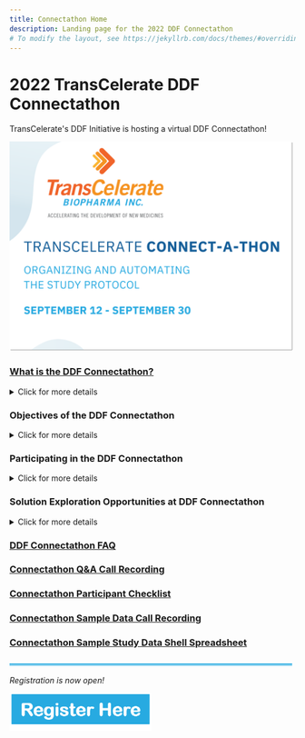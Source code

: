 ```yaml
---
title: Connectathon Home
description: Landing page for the 2022 DDF Connectathon
# To modify the layout, see https://jekyllrb.com/docs/themes/#overriding-theme-defaults
---
```

# 2022 TransCelerate DDF Connectathon

TransCelerate's DDF Initiative is hosting a virtual DDF Connectathon!

<img src="media/images/CONNECT-A-THON-BMA.png" width="500">


### [What is the DDF Connectathon?](https://www.youtube.com/watch?v=vbq9HbhasFw)

<p></p>
<details>
<summary>Click for more details</summary>
<p></p>
The DDF Connectathon is a virtual event for sponsor companies, life sciences technology vendors, CROs, and other stakeholders to experiment and test how well their applications align to the <b>CDISC Unified Study Definitions Model (USDM)</b> and the connectivity and interoperability of these applications with the <b>Study Definitions Repository Reference Implementation (SDR RI)</b>.
<p></p>
Watch a <a target="_blank" href="https://www.youtube.com/watch?v=vbq9HbhasFw">video</a> describing the DDF Connectathon.
<p></p>
<a href="https://www.youtube.com/watch?v=vbq9HbhasFw">
<img src="media\images\Connectathon_Video.png" width="400"></a>
<p></p>
<u>Principles of the DDF Connectathon</u>
<p></p>
The DDF Connectathon event focuses on practical ways that companies have and can use the SDR RI and the USDM, and is not meant to be used as an application showcase. 
<p></p>
A key principle of the Connectathon is that it is a safe place to explore options for connectivity, innovation, and interoperatbility. Collaboration with and across different stakeholders is highly encouraged.
<p></p>
</details>
<p></p>

### Objectives of the DDF Connectathon

<p></p>
<details>
<summary>Click for more details</summary>
<p></p>
TransCelerate's DDF Initiative is planning an exciting and inspiring event to encourage innovation and to progress DDF's objectives to faciliate interoperability across disparate systems to achieve the seamless flow of protocol data.
<p></p>
The DDF Connectathon strives to... 
<p></p>
- increase stakeholder knowledge and awareness of the DDF solution across the industry through direct and interactive engagement with a functioning SDR RI
<p></p>
- better plan for future SDR RI and USDM development through stakeholder stress testing and feedback on the latest release
<p></p>
- gather feedback from stakeholders on features that may not have been previously considered, and
<p></p>
- cultivate and foster a DDF open-source community through cross-industry collaborations.
<p></p>
</details>
<p></p>

### Participating in the DDF Connectathon

<p></p>
<details>
<summary>Click for more details</summary>
<p></p>
The DDF Connectathon is a cross-industry event. Participants from sponsor companies, life science technology solution vendors, CROs, and other stakeholders are welcome to participate.
<p></p>
<u>Benefits of Participating</u>
<p></p>
By participating in the DDF Connectathon, you will benefit by:
<p></p>
- actively demonstrating and watching others demonstrate connectivity and interoperability with stakeholder solutions
<p></p>
- improving the ability to align solutions with CDISC's USDM standards
<p></p>
- learning from and collaborating with experienced DDF experts and other Connectathon participants, and
<p></p>
- actively contributing toward the DDF solution's future as an early adopter.
<p></p>
<p></p>
<u>Participant Expectations</u>
<p></p>
This will be an interactive event. Participants will get the most out it by having:
<p></p>
- a functioning solution capable of integrating with the DDF Initiative standards and technology
<p></p>
- a dedicated team capable of setting aside 3 weeks to integrate, test, and develop a solution, and
<p></p>
- a collaborative and cooperative attitude, ready to work with others toward innovative protocol data exchange.
<p></p>
</details>
<p></p>

### Solution Exploration Opportunities at DDF Connectathon

<p></p>
<details>
<summary>Click for more details</summary>
<p></p>
There are six tracks across two categories.  Innovative exploration not detailed below is also welcome and encouraged. More information about tracks will be provided post-registration. 
<p></p>
<u>Category: Data Interoperability</u>
<p></p>
TRACK: Connectivity Completeness
<p></p>
- Of the complete set of data elements within the USDM, how many elements are you able to store and transfer (up and/or down)​
<p></p>
<u>Category: Solution Innovation</u>
<p></p>
TRACK: Analytics/Reporting
<p></p>
- Solution features focused on performing background analysis of relevant DDF data
<p></p>
TRACK: Process Automation
<p></p>
- Solution features related to workflow and process automations, both for input and output of the solution​
<p></p>
TRACK: SDR Host Migration
<p></p>
- Proven ability to migrate, deploy, validate and successfully connect to a hosted SDR instance on a novel system architecture​
<p></p>
TRACK: Supplemental Data and Additional Standards
<p></p>
- Solution features dedicated to layering additional data or incorporating additional standards on top of what is described with the USDM​
<p></p>
TRACK: User Interface (UI) / User Experience (UX)
<p></p>
- Solution features around displaying relevant data in an easy to use and understand format​
<p></p>
</details>
<p></p>

### [DDF Connectathon FAQ](CaT_FAQ.md)
### [Connectathon Q&A Call Recording](https://www.youtube.com/watch?v=C7gLc4JtmPg)
### [Connectathon Participant Checklist](https://github.com/transcelerate/ddf-home/blob/main/documents/DDF%20-%20Connectathon%20-%20Participant%20Checklist.docx)
### [Connectathon Sample Data Call Recording](https://www.youtube.com/watch?v=ZrZ7WsAiTlI)
### [Connectathon Sample Study Data Shell Spreadsheet](https://github.com/transcelerate/ddf-home/blob/main/documents/StudyDesignShell-BS%2007SEP2022.xlsx)

<p></p>

<img src="media/images/Line_Break.png" width="500">
<p></p>

<i>Registration is now open!</i>
<p></p>
<p></p>
<a href="https://transcelerateddf.bemyapp.com/#/register">
<img src="media/images/Connectathon_Register_Button.png" width="250">
</a>
